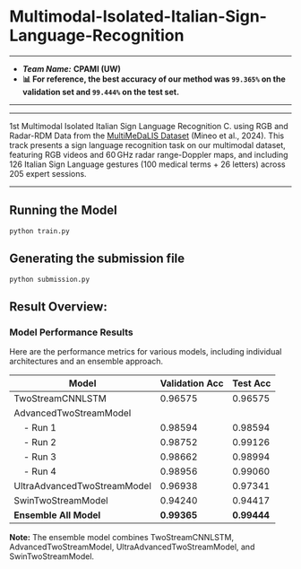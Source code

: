 # Multimodal-Isolated-Italian-Sign-Language-Recognition
---
- ***Team Name:*** **CPAMI (UW)**
- **📊 For reference, the best accuracy of our method was `99.365%` on the validation set and `99.444%` on the test set.**
---
---
1st Multimodal Isolated Italian Sign Language Recognition C. using RGB and Radar-RDM Data from the [MultiMeDaLIS Dataset](https://www.kaggle.com/competitions/iccv-mslr-2025-track-2/data) (Mineo et al., 2024). This track presents a sign language recognition task on our multimodal dataset, featuring RGB videos and 60 GHz radar range-Doppler maps, and including 126 Italian Sign Language gestures (100 medical terms + 26 letters) across 205 expert sessions.

---

## Running the Model

```
python train.py 
```

## Generating the submission file

```
python submission.py 
```

## Result Overview:
### Model Performance Results

Here are the performance metrics for various models, including individual architectures and an ensemble approach.

| Model                       | Validation Acc | Test Acc |
|-----------------------------|----------------|----------|
| TwoStreamCNNLSTM            | 0.96575        | 0.96575  |
| AdvancedTwoStreamModel      |                |          |
| &nbsp;&nbsp;&nbsp;&nbsp;- Run 1 | 0.98594        | 0.98594  |
| &nbsp;&nbsp;&nbsp;&nbsp;- Run 2 | 0.98752        | 0.99126  |
| &nbsp;&nbsp;&nbsp;&nbsp;- Run 3 | 0.98662        | 0.98994  |
| &nbsp;&nbsp;&nbsp;&nbsp;- Run 4 | 0.98956        | 0.99060  |
| UltraAdvancedTwoStreamModel | 0.96938        | 0.97341  |
| SwinTwoStreamModel          | 0.94240        | 0.94417  |
| **Ensemble All Model** | **0.99365** | **0.99444** |

**Note:** The ensemble model combines TwoStreamCNNLSTM, AdvancedTwoStreamModel, UltraAdvancedTwoStreamModel, and SwinTwoStreamModel.